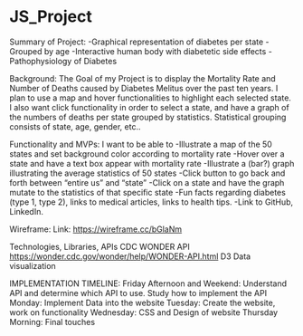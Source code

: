# JS_Project

Summary of Project:
    -Graphical representation of diabetes per state
    -Grouped by age 
    -Interactive human body with diabetetic side effects
    -Pathophysiology of Diabetes

Background: 
The Goal of my Project is to display the Mortality Rate and Number of Deaths caused by Diabetes Melitus over the past ten years. I plan to use a map and hover functionalities to highlight each selected state. I also want click functionality in order to select a state, and have a graph of the numbers of deaths per state grouped by statistics. Statistical grouping consists of state, age, gender, etc..

Functionality and MVPs:
I want to be able to 
    -Illustrate a map of the 50 states and set background color according to mortality rate 
    -Hover over a state and have a text box appear with mortality rate
    -Illustrate a (bar?) graph illustrating the average statistics of 50 states
    -Click button to go back and forth between “entire us” and “state”
    -Click on a state and have the graph mutate to the statistics of that specific state
    -Fun facts regarding diabetes (type 1, type 2), links to medical articles, links to health tips.
    -Link to GitHub, LinkedIn. 

Wireframe: 
Link: https://wireframe.cc/bGlaNm





Technologies, Libraries, APIs
CDC WONDER API
https://wonder.cdc.gov/wonder/help/WONDER-API.html
D3 Data visualization


IMPLEMENTATION TIMELINE:
Friday Afternoon and Weekend: Understand API and determine which API to use. Study how to implement the API
Monday: Implement Data into the website
Tuesday: Create the website, work on functionality 
Wednesday: CSS and Design of website
Thursday Morning: Final touches 